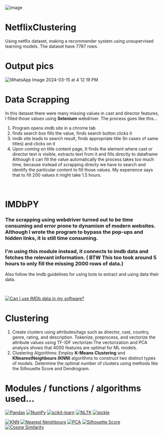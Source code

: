 ![image](https://github.com/varshil009/NetflixClustering/assets/118505855/a1f8976c-f631-487d-b89c-701df543f840)


# NetflixClustering
Using netflix dataset, making a recommender system using unsupervised learning models. The dataset have 7787 rows.

# Output pics
![WhatsApp Image 2024-03-15 at 4 12 19 PM](https://github.com/varshil009/NetflixClustering/assets/118505855/344fe647-80a4-474c-894a-bcd27667cd8a)

# Data Scrapping
In this dataset there were many missing values in cast and director features, I filled those values using **Selenium** webdriver. The process goes like this...
<ol>
<li>Program opens imdb site in a chrome tab</li>
<li>finds search box fills the value, finds search button clicks it</li>
<li>imdb site leads to search result, finds appropriate title (In cases of same titles) and clicks on it</li>
<li>Upon coming on title content page, It finds the element where cast or director text is visible, extracts text from it and fills directly to dataframe</li>
Although it can fill the value automatically the process takes too much time, because instead of scrapping directy we have to search and identify the particular content to fill those values. My experience says that to fill 200 values it might take 1.5 hours.
</ol>
<br>

# IMDbPY
### The scrapping using webdriver turned out to be time consuming and error prone to dynamism of modern websites. Although I wrote the program to bypass the pop-ups and hidden links, it is still time consuming. 
### I'm using this module instead, it connects to imdb data and fetches the relevant information. ( BTW This too took around 5 hours to only fill the missing 2000 rows of data.)

Also follow the imdb guidelines for using bots to extract and using data their data.

<br>

[![Can I use IMDb data in my software?](https://img.shields.io/badge/-CAN_I_USE_IMDb_DATA_IN_MY_SOFTWARE%3F%3F-yellowgreen?style=flat-square&labelColor=yellowgreen&color=black)](https://help.imdb.com/article/imdb/general-information/can-i-use-imdb-data-in-my-software/G5JTRESSHJBBHTGX?ref_=helpart_nav_18#)


# Clustering 
<ol>
  <li>Create clusters using attributes/tags such as director, cast, country, genre, rating, and description. Tokenize, preprocess, and vectorize the attribute values using TF-IDF vectorizer.The vectorization and PCA analysis shows that 4000 features are optimal for ML models.</li>
  <li>Clustering Algorithms: Employ <b>K-Means Clustering</b> and <b>KNearestNeighbours (KNN)</b> algorithms to construct two distinct types of models. Determine the optimal number of clusters using methods like the Silhouette Score and Dendrogram.</li>
</ol>

# Modules / functions / algorithms used...
[![Pandas](https://img.shields.io/badge/-Pandas-yellow?style=flat-square&logo=pandas&logoColor=white)](https://pandas.pydata.org/)
[![NumPy](https://img.shields.io/badge/-NumPy-blue?style=flat-square&logo=numpy&logoColor=white)](https://numpy.org/)
[![scikit-learn](https://img.shields.io/badge/-scikit_learn-orange?style=flat-square&logo=scikit-learn&logoColor=white)](https://scikit-learn.org/stable/)
[![NLTK](https://img.shields.io/badge/-NLTK-green?style=flat-square&logo=nltk&logoColor=white)](https://www.nltk.org/)
[![pickle](https://img.shields.io/badge/-Pickle-lightgrey?style=flat-square&logo=pickle&logoColor=white)](https://docs.python.org/3/library/pickle.html)

[![KNN](https://img.shields.io/badge/-KNN-yellowgreen?style=flat-square)](https://en.wikipedia.org/wiki/K-nearest_neighbors_algorithm)
[![Nearest Neighbours](https://img.shields.io/badge/-Nearest_Neighbours-yellowgreen?style=flat-square)](https://en.wikipedia.org/wiki/Nearest_neighbour_algorithm)
[![PCA](https://img.shields.io/badge/-PCA-purple?style=flat-square)](https://en.wikipedia.org/wiki/Principal_component_analysis)
[![Silhouette Score](https://img.shields.io/badge/-Silhouette_Score-blueviolet?style=flat-square)](https://en.wikipedia.org/wiki/Silhouette_(clustering))
[![Cosine Similarity](https://img.shields.io/badge/-Cosine_Similarity-lightgrey?style=flat-square)](https://en.wikipedia.org/wiki/Cosine_similarity)


